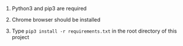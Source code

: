 1. Python3 and pip3 are required

2. Chrome browser should be installed

3. Type `pip3 install -r requirements.txt` in the root directory of this project
